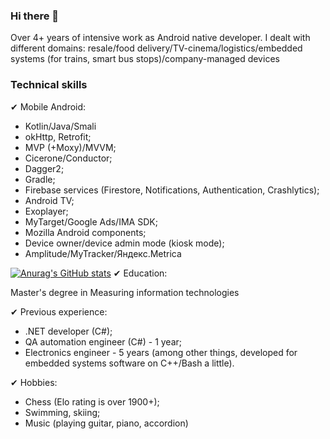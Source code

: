 ### Hi there 👋

Over 4+ years of intensive work as Android native developer.
I dealt with different domains: resale/food delivery/TV-cinema/logistics/embedded systems (for trains, smart bus stops)/company-managed devices

### Technical skills
✔︎ Mobile Android:
- Kotlin/Java/Smali
- okHttp, Retrofit;
- MVP (+Moxy)/MVVM;
- Cicerone/Conductor;
- Dagger2;
- Gradle;
- Firebase services (Firestore, Notifications, Authentication, Crashlytics);
- Android TV;
- Exoplayer;
- MyTarget/Google Ads/IMA SDK;
- Mozilla Android components;
- Device owner/device admin mode (kiosk mode);
- Amplitude/MyTracker/Яндекс.Metrica

[![Anurag's GitHub stats](https://github-readme-stats.vercel.app/api?username=kirkaDev)](https://github.com/anuraghazra/github-readme-stats)
✔︎ Education:

Master's degree in Measuring information technologies

✔︎ Previous experience:
- .NET developer (C#);
- QA automation engineer (C#) - 1 year;
- Electronics engineer - 5 years (among other things, developed for embedded systems software on C++/Bash a little).

✔︎ Hobbies:
- Chess (Elo rating is over 1900+);
- Swimming, skiing;
- Music (playing guitar, piano, accordion)

<!--
**kirkaDev/kirkaDev** is a ✨ _special_ ✨ repository because its `README.md` (this file) appears on your GitHub profile.

Here are some ideas to get you started:

- 🔭 I’m currently working on ...
- 🌱 I’m currently learning ...
- 👯 I’m looking to collaborate on ...
- 🤔 I’m looking for help with ...
- 💬 Ask me about ...
- 📫 How to reach me: ...
- 😄 Pronouns: ...
- ⚡ Fun fact: ...
-->
